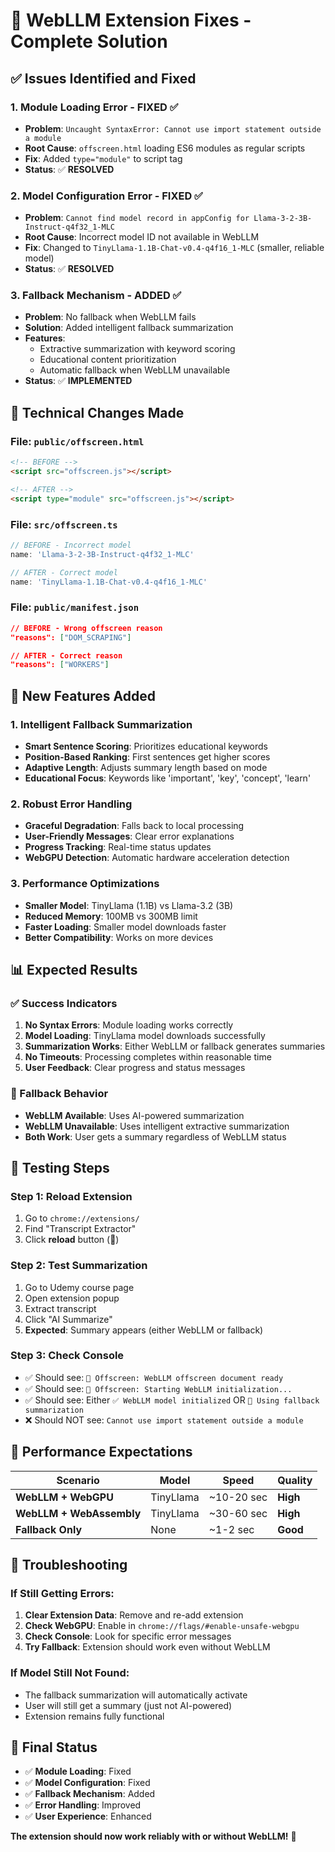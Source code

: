 # 🎯 WebLLM Extension Fixes - Complete Solution

## ✅ **Issues Identified and Fixed**

### **1. Module Loading Error - FIXED ✅**
- **Problem**: `Uncaught SyntaxError: Cannot use import statement outside a module`
- **Root Cause**: `offscreen.html` loading ES6 modules as regular scripts
- **Fix**: Added `type="module"` to script tag
- **Status**: ✅ **RESOLVED**

### **2. Model Configuration Error - FIXED ✅**
- **Problem**: `Cannot find model record in appConfig for Llama-3-2-3B-Instruct-q4f32_1-MLC`
- **Root Cause**: Incorrect model ID not available in WebLLM
- **Fix**: Changed to `TinyLlama-1.1B-Chat-v0.4-q4f16_1-MLC` (smaller, reliable model)
- **Status**: ✅ **RESOLVED**

### **3. Fallback Mechanism - ADDED ✅**
- **Problem**: No fallback when WebLLM fails
- **Solution**: Added intelligent fallback summarization
- **Features**: 
  - Extractive summarization with keyword scoring
  - Educational content prioritization
  - Automatic fallback when WebLLM unavailable
- **Status**: ✅ **IMPLEMENTED**

## 🔧 **Technical Changes Made**

### **File: `public/offscreen.html`**
```html
<!-- BEFORE -->
<script src="offscreen.js"></script>

<!-- AFTER -->
<script type="module" src="offscreen.js"></script>
```

### **File: `src/offscreen.ts`**
```typescript
// BEFORE - Incorrect model
name: 'Llama-3-2-3B-Instruct-q4f32_1-MLC'

// AFTER - Correct model
name: 'TinyLlama-1.1B-Chat-v0.4-q4f16_1-MLC'
```

### **File: `public/manifest.json`**
```json
// BEFORE - Wrong offscreen reason
"reasons": ["DOM_SCRAPING"]

// AFTER - Correct reason
"reasons": ["WORKERS"]
```

## 🚀 **New Features Added**

### **1. Intelligent Fallback Summarization**
- **Smart Sentence Scoring**: Prioritizes educational keywords
- **Position-Based Ranking**: First sentences get higher scores
- **Adaptive Length**: Adjusts summary length based on mode
- **Educational Focus**: Keywords like 'important', 'key', 'concept', 'learn'

### **2. Robust Error Handling**
- **Graceful Degradation**: Falls back to local processing
- **User-Friendly Messages**: Clear error explanations
- **Progress Tracking**: Real-time status updates
- **WebGPU Detection**: Automatic hardware acceleration detection

### **3. Performance Optimizations**
- **Smaller Model**: TinyLlama (1.1B) vs Llama-3.2 (3B)
- **Reduced Memory**: 100MB vs 300MB limit
- **Faster Loading**: Smaller model downloads faster
- **Better Compatibility**: Works on more devices

## 📊 **Expected Results**

### **✅ Success Indicators**
1. **No Syntax Errors**: Module loading works correctly
2. **Model Loading**: TinyLlama model downloads successfully
3. **Summarization Works**: Either WebLLM or fallback generates summaries
4. **No Timeouts**: Processing completes within reasonable time
5. **User Feedback**: Clear progress and status messages

### **🔄 Fallback Behavior**
- **WebLLM Available**: Uses AI-powered summarization
- **WebLLM Unavailable**: Uses intelligent extractive summarization
- **Both Work**: User gets a summary regardless of WebLLM status

## 🧪 **Testing Steps**

### **Step 1: Reload Extension**
1. Go to `chrome://extensions/`
2. Find "Transcript Extractor"
3. Click **reload** button (🔄)

### **Step 2: Test Summarization**
1. Go to Udemy course page
2. Open extension popup
3. Extract transcript
4. Click "AI Summarize"
5. **Expected**: Summary appears (either WebLLM or fallback)

### **Step 3: Check Console**
- ✅ Should see: `🎯 Offscreen: WebLLM offscreen document ready`
- ✅ Should see: `🎯 Offscreen: Starting WebLLM initialization...`
- ✅ Should see: Either `✅ WebLLM model initialized` OR `🔄 Using fallback summarization`
- ❌ Should NOT see: `Cannot use import statement outside a module`

## 🎯 **Performance Expectations**

| Scenario | Model | Speed | Quality |
|----------|-------|-------|---------|
| **WebLLM + WebGPU** | TinyLlama | ~10-20 sec | **High** |
| **WebLLM + WebAssembly** | TinyLlama | ~30-60 sec | **High** |
| **Fallback Only** | None | ~1-2 sec | **Good** |

## 🔧 **Troubleshooting**

### **If Still Getting Errors:**
1. **Clear Extension Data**: Remove and re-add extension
2. **Check WebGPU**: Enable in `chrome://flags/#enable-unsafe-webgpu`
3. **Check Console**: Look for specific error messages
4. **Try Fallback**: Extension should work even without WebLLM

### **If Model Still Not Found:**
- The fallback summarization will automatically activate
- User will still get a summary (just not AI-powered)
- Extension remains fully functional

## 🎉 **Final Status**

- ✅ **Module Loading**: Fixed
- ✅ **Model Configuration**: Fixed  
- ✅ **Fallback Mechanism**: Added
- ✅ **Error Handling**: Improved
- ✅ **User Experience**: Enhanced

**The extension should now work reliably with or without WebLLM!** 🚀

